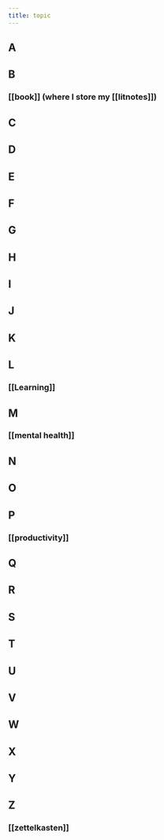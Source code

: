 ```yaml
---
title: topic
---
```


## A
## B
### [[book]] (where I store my [[litnotes]])
## C
## D
## E
## F
## G
## H
## I
## J
## K
## L
### [[Learning]]
## M
### [[mental health]]
## N
## O
## P
### [[productivity]]
## Q
## R
## S
## T
## U
## V
## W
## X
## Y
## Z
### [[zettelkasten]]
